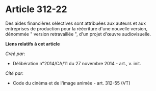 # Article 312-22

Des aides financières sélectives sont attribuées aux auteurs et aux entreprises de production pour la réécriture d'une
nouvelle version, dénommée " version retravaillée ", d'un projet d'œuvre audiovisuelle.

**Liens relatifs à cet article**

_Créé par_:

  - Délibération n°2014/CA/11 du 27 novembre 2014 - art., v. init.

_Cité par_:

  - Code du cinéma et de l'image animée - art. 312-55 (VT)
